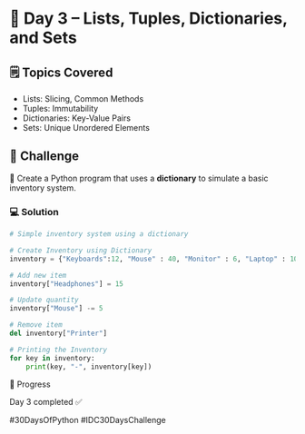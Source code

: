 # 📅 Day 3 – Lists, Tuples, Dictionaries, and Sets

## 🗒️ Topics Covered
- Lists: Slicing, Common Methods
- Tuples: Immutability
- Dictionaries: Key-Value Pairs
- Sets: Unique Unordered Elements

## 🎯 Challenge

🔧 Create a Python program that uses a **dictionary** to simulate a basic inventory system.

### 💻 Solution

```python
# Simple inventory system using a dictionary

# Create Inventory using Dictionary
inventory = {"Keyboards":12, "Mouse" : 40, "Monitor" : 6, "Laptop" : 10, "Printer" : 3}

# Add new item
inventory["Headphones"] = 15

# Update quantity
inventory["Mouse"] -= 5

# Remove item
del inventory["Printer"]

# Printing the Inventory
for key in inventory:
    print(key, "-", inventory[key])


```
📌 Progress

Day 3 completed ✅

#30DaysOfPython #IDC30DaysChallenge
